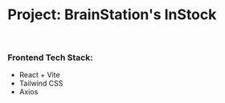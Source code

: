 # Project: BrainStation's InStock

<br/>

### Frontend Tech Stack:
- React + Vite
- Tailwind CSS
- Axios
